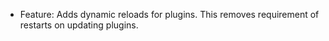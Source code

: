 <!-- The pattern we follow here is to keep the changelog for the latest version -->
<!-- Old changelogs are automatically attached to the GitHub releases -->

- Feature: Adds dynamic reloads for plugins. This removes requirement of restarts on updating plugins.